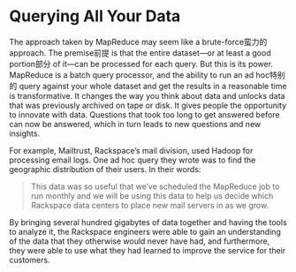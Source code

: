 # Querying All Your Data

The approach taken by MapReduce may seem like a brute-force蛮力的 approach. The premise前提 is that the entire dataset—or at least a good portion部分 of it—can be processed for each query. But this is its power. MapReduce is a batch query processor, and the ability to run an ad hoc特别的 query against your whole dataset and get the results in a reasonable time is transformative. It changes the way you think about data and unlocks data that was previously archived on tape or disk. It gives people the opportunity to innovate with data. Questions that took too long to get answered before can now be answered, which in turn leads to new questions and new insights.

For example, Mailtrust, Rackspace’s mail division, used Hadoop for processing email logs. One ad hoc query they wrote was to find the geographic distribution of their users. In their words:

> This data was so useful that we’ve scheduled the MapReduce job to run monthly and we will be using this data to help us decide which Rackspace data centers to place new mail servers in as we grow.

By bringing several hundred gigabytes of data together and having the tools to analyze it, the Rackspace engineers were able to gain an understanding of the data that they otherwise would never have had, and furthermore, they were able to use what they had learned to improve the service for their customers.

